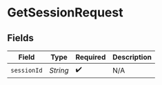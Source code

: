 # GetSessionRequest


## Fields

| Field              | Type               | Required           | Description        |
| ------------------ | ------------------ | ------------------ | ------------------ |
| `sessionId`        | *String*           | :heavy_check_mark: | N/A                |